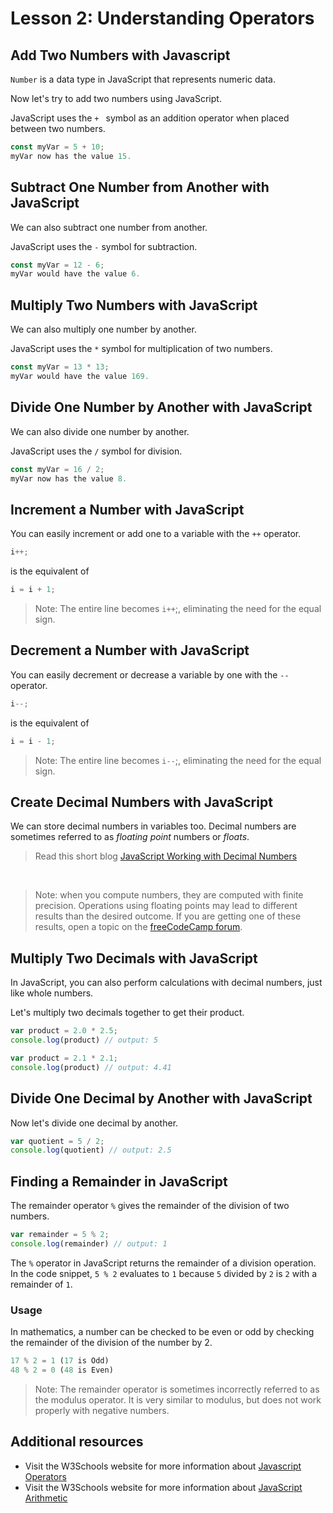 # Lesson 2: Understanding Operators


## Add Two Numbers with Javascript

`Number` is a data type in JavaScript that represents numeric data.

Now let's try to add two numbers using JavaScript.

JavaScript uses the `+ ` symbol as an addition operator when placed between two numbers.

```js
const myVar = 5 + 10;
myVar now has the value 15.
```

## Subtract One Number from Another with JavaScript

We can also subtract one number from another.

JavaScript uses the `-` symbol for subtraction.

```js
const myVar = 12 - 6;
myVar would have the value 6.
```

## Multiply Two Numbers with JavaScript

We can also multiply one number by another.

JavaScript uses the `*` symbol for multiplication of two numbers.

```js
const myVar = 13 * 13;
myVar would have the value 169.
```

## Divide One Number by Another with JavaScript

We can also divide one number by another.

JavaScript uses the `/` symbol for division.

```js
const myVar = 16 / 2;
myVar now has the value 8.
```

## Increment a Number with JavaScript

You can easily increment or add one to a variable with the `++` operator.

```js
i++;
```

is the equivalent of

```js
i = i + 1;
```
> Note: The entire line becomes `i++`;, eliminating the need for the equal sign.

## Decrement a Number with JavaScript

You can easily decrement or decrease a variable by one with the `--` operator.

```js
i--;
```

is the equivalent of

```js
i = i - 1;
```

> Note: The entire line becomes `i--`;, eliminating the need for the equal sign.


## Create Decimal Numbers with JavaScript

We can store decimal numbers in variables too. Decimal numbers are sometimes referred to as *floating point* numbers or *floats*.

> Read this short blog [JavaScript Working with Decimal Numbers](https://enlear.academy/create-decimal-numbers-with-javascript-25a170759f61)
 <br>

> Note: when you compute numbers, they are computed with finite precision. Operations using floating points may lead to different results than the desired outcome. If you are getting one of these results, open a topic on the [freeCodeCamp forum](https://forum.freecodecamp.org/).


## Multiply Two Decimals with JavaScript

In JavaScript, you can also perform calculations with decimal numbers, just like whole numbers.

Let's multiply two decimals together to get their product.

```js
var product = 2.0 * 2.5;
console.log(product) // output: 5

var product = 2.1 * 2.1;
console.log(product) // output: 4.41
```

## Divide One Decimal by Another with JavaScript

Now let's divide one decimal by another.

```js
var quotient = 5 / 2;
console.log(quotient) // output: 2.5
```

## Finding a Remainder in JavaScript

The remainder operator `%` gives the remainder of the division of two numbers.

```js
var remainder = 5 % 2;
console.log(remainder) // output: 1
```

The `%` operator in JavaScript returns the remainder of a division operation. In the code snippet, `5 % 2` evaluates to `1` because `5` divided by `2` is `2` with a remainder of `1`. 

### Usage
In mathematics, a number can be checked to be even or odd by checking the remainder of the division of the number by 2.

```js
17 % 2 = 1 (17 is Odd)
48 % 2 = 0 (48 is Even)
```
> Note: The remainder operator is sometimes incorrectly referred to as the modulus operator. It is very similar to modulus, but does not work properly with negative numbers.

## Additional resources
- Visit the W3Schools website for more information about [Javascript Operators](https://www.w3schools.com/js/js_operators.asp)<br>
- Visit the W3Schools website for more information about [JavaScript Arithmetic](https://www.w3schools.com/js/js_arithmetic.asp)